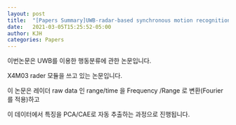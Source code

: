 ```yaml
---
layout: post
title:  "[Papers Summary]UWB-radar-based synchronous motion recognition using time-varying range-Doppler images"
date:   2021-03-05T15:25:52-05:00
author: KJH
categories: Papers
---
```

이번논문은 UWB를 이용한 행동분류에 관한 논문입니다.

X4M03 rader 모듈을 쓰고 있는 논문입니다.

이 논문은 레이더 raw data 인 range/time 을 Frequency /Range 로 변환(Fourier를 적용)하고

이 데이터에서 특징을 PCA/CAE로 자동 추출하는 과정으로 진행됩니다.
